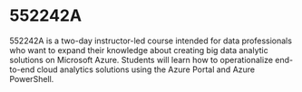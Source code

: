# 552242A
552242A is a two-day instructor-led course intended for data professionals who want to expand their knowledge about creating big data analytic solutions on Microsoft Azure. Students will learn how to operationalize end-to-end cloud analytics solutions using the Azure Portal and Azure PowerShell. 
